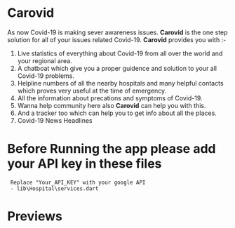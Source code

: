 # Carovid

As now Covid-19 is making sever awareness issues.
**Carovid** is the one step solution for all of your issues related Covid-19. **Carovid** provides you with :-

1. Live statistics of everything about Covid-19 from all over the world and your regional area.
2. A chatboat which give you a proper guidence and solution to your all Covid-19 problems.
3. Helpline numbers of all the nearby hospitals and many helpful contacts which proves very useful at the time of emergency.
4. All the information about precations and symptoms of Covid-19.
5. Wanna help community here also **Carovid** can help you with this.
6. And a tracker too which can help you to get info about all the places.
7. Covid-19 News Headlines


# Before Running the app please add your API key in these files

     Replace "Your_API_KEY" with your google API
     - lib\Hospital\services.dart

# Previews


